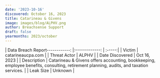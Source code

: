 ```yaml
---
date: '2023-10-16'
discovered: October 16, 2023
title: Catarineau & Givens
image: images/blog/ALPHV.png
author: Breachsense Support
draft: false
yearmonths: 2023/october
---
```


| Data Breach Report------------:     |:-------------:    | :-----:|
| Victim      | catarineaucpa.com      | 
| Threat Actor      | ALPHV      | 
| Date Discovered      | Oct 16, 2023      | 
| Description      | Catarineau & Givens offers accounting, bookkeeping, employee benefits, consulting, retirement planning, audits, and taxation services.      | 
| Leak Size      | Unknown      | 

